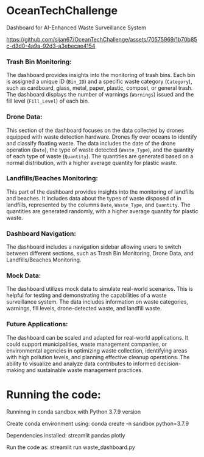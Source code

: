 # OceanTechChallenge

Dashboard for AI-Enhanced Waste Surveillance System


https://github.com/sijan67/OceanTechChallenge/assets/70575969/1b70b85c-d3d0-4a9a-92d3-a3ebecae4154


### Trash Bin Monitoring:
The dashboard provides insights into the monitoring of trash bins. Each bin is assigned a unique ID (`Bin_ID`) and a specific waste category (`Category`), such as cardboard, glass, metal, paper, plastic, compost, or general trash. The dashboard displays the number of warnings (`Warnings`) issued and the fill level (`Fill_Level`) of each bin.

### Drone Data:
This section of the dashboard focuses on the data collected by drones equipped with waste detection hardware. Drones fly over oceans to identify and classify floating waste. The data includes the date of the drone operation (`Date`), the type of waste detected (`Waste_Type`), and the quantity of each type of waste (`Quantity`). The quantities are generated based on a normal distribution, with a higher average quantity for plastic waste.

### Landfills/Beaches Monitoring:
This part of the dashboard provides insights into the monitoring of landfills and beaches. It includes data about the types of waste disposed of in landfills, represented by the columns `Date`, `Waste_Type`, and `Quantity`. The quantities are generated randomly, with a higher average quantity for plastic waste.

### Dashboard Navigation:
The dashboard includes a navigation sidebar allowing users to switch between different sections, such as Trash Bin Monitoring, Drone Data, and Landfills/Beaches Monitoring.

### Mock Data:
The dashboard utilizes mock data to simulate real-world scenarios. This is helpful for testing and demonstrating the capabilities of a waste surveillance system. The data includes information on waste categories, warnings, fill levels, drone-detected waste, and landfill waste.


### Future Applications:
The dashboard can be scaled and adapted for real-world applications. It could support municipalities, waste management companies, or environmental agencies in optimizing waste collection, identifying areas with high pollution levels, and planning effective cleanup operations. The ability to visualize and analyze data contributes to informed decision-making and sustainable waste management practices.

# Running the code: 
Runninng in conda sandbox with 
Python 3.7.9 version 

Create conda environment using: 
conda create -n sandbox python=3.7.9

Dependencies installed: 
streamlit pandas plotly

Run the code as: 
streamlit run waste_dashboard.py




